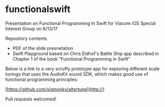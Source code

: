 # functionalswift
Presentation on Functional Programming In Swift for Viacom iOS Special Interest Group on 6/13/17

Repository contents

* PDF of the slide presnetation 
* Swift Playground based on Chris Eidhof's Battle Ship app described in Chapter 1 of the book "Functional Programming in Swift"

Below is a link to a very scruffy prototype app for exploring different scale tunings that uses the AudioKit sound SDK, which makes good use of functional programming principles:

[https://github.com/sigmonky/altertune](http://)

Pull requests welcomed!


